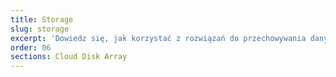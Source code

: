 ```yaml
---
title: Storage
slug: storage
excerpt: 'Dowiedz się, jak korzystać z rozwiązań do przechowywania danych'
order: 06
sections: Cloud Disk Array
---
```

